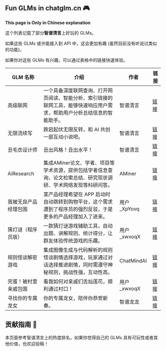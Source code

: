 ## Fun GLMs in chatglm.cn 🎮

**This page is Only in Chinese explanation**

这个列表记载了部分**智谱清言**上好玩的 GLMs。

如果这些 GLMs 或许能接入到 API 中，这会更加有趣 (虽然目前没有听说过类似的功能)。

如果你对这些 GLMs 有兴趣，可以通过表格中的链接快速体验。

| GLM 名称     | 介绍                                                           | 作者         | 链接                                                             |
|------------|--------------------------------------------------------------|------------|----------------------------------------------------------------|
| 高级联网       | 一个具备深度联网查询、打开网页阅读、智能分析、索引链接的联网工具，能够快速响应用户需求，帮助用户分析总结信息的智能助手。 | 智谱清言       | [链接](https://chatglm.cn/main/gdetail/659e54b1b8006379b4b2abd6) |
| 无限流续写      | 跌宕起伏无限反转，和 AI 共创一部互动小说吧。                                     | 智谱清言       | [链接](https://chatglm.cn/main/gdetail/659e74b758eb26bcf4b2ab18) |
| 丑毛衣设计师     | 丑出风格！丑出水平！                                                   | 智谱清言       | [链接](https://chatglm.cn/main/gdetail/65b89ccdb905b54dcd534c27) |
| AiResearch | 集成AMiner论文、学者、项目等学术资源，提供包括学者信息查询、论文检索总结、研究现状调研、学术网络发现等科研问答。  | AMiner     | [链接](https://chatglm.cn/main/gdetail/65bf5a99396389a73ace9352) |
| 我被无良产品经理包围 | 某产品经理希望在 APP 启动时自动跳转到购物平台，这个需求遭到了程序员的强烈反驳，于是更多的产品经理加入了进来。    | 用户_XpYovq  | [链接](https://chatglm.cn/share/FoLRk)                           |
| 猜灯谜（程序员版）  | 一款猜灯谜游戏辅助工具，自动出题、讲解规则、统计得分，让群友体验传统游戏的乐趣。                     | 用户_xwxoqX  | [链接](hhttps://chatglm.cn/share/FoLQC)                          |
| 规则怪谈解密游戏   | 集成图像生成与代码解析的规则怪谈剧情选择游戏，玩家通过对话选择推进剧情，同时需遵守神秘规则，挑战性强，互动性高。     | ChatMindAI | [链接](https://chatglm.cn/main/gdetail/65af7a642b7c06b85664ab1c) |
| 完蛋！被村里亲戚包围 | 看我如何对亲戚们舌灿莲花，顺利通过村口！                                         | 用户_xwxoqX  | [链接](https://chatglm.cn/main/gdetail/65ba24c4e58c9af3e3fed375) |
| 寻找你的专属龙女   | 你的专属龙女，陪伴你恭贺新春。                                              | 智谱龙龙       | [链接](https://chatglm.cn/main/gdetail/65c2ae630fd018f49398620e) |

## 贡献指南 🤝

本页面参考智谱清言上的热度排名，如果你觉得自己的 GLMs 具有可玩性或者其他价值，也欢迎投稿！